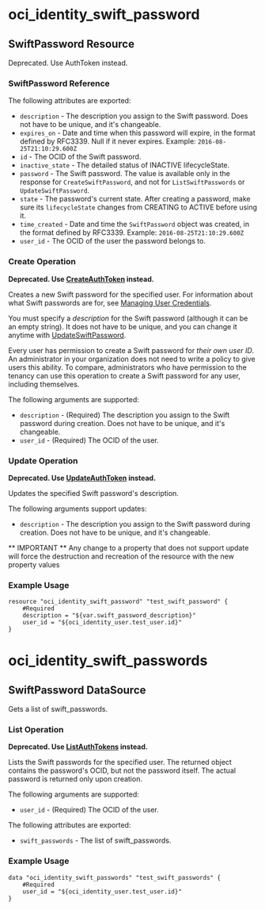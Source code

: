 # oci_identity_swift_password

## SwiftPassword Resource
Deprecated. Use AuthToken instead.

### SwiftPassword Reference

The following attributes are exported:

* `description` - The description you assign to the Swift password. Does not have to be unique, and it's changeable.
* `expires_on` - Date and time when this password will expire, in the format defined by RFC3339. Null if it never expires.  Example: `2016-08-25T21:10:29.600Z` 
* `id` - The OCID of the Swift password.
* `inactive_state` - The detailed status of INACTIVE lifecycleState.
* `password` - The Swift password. The value is available only in the response for `CreateSwiftPassword`, and not for `ListSwiftPasswords` or `UpdateSwiftPassword`. 
* `state` - The password's current state. After creating a password, make sure its `lifecycleState` changes from CREATING to ACTIVE before using it. 
* `time_created` - Date and time the `SwiftPassword` object was created, in the format defined by RFC3339.  Example: `2016-08-25T21:10:29.600Z` 
* `user_id` - The OCID of the user the password belongs to.



### Create Operation
**Deprecated. Use [CreateAuthToken](https://docs.us-phoenix-1.oraclecloud.com/api/#/en/identity/20160918/AuthToken/CreateAuthToken) instead.**

Creates a new Swift password for the specified user. For information about what Swift passwords are for, see
[Managing User Credentials](https://docs.us-phoenix-1.oraclecloud.com/Content/Identity/Tasks/managingcredentials.htm).

You must specify a *description* for the Swift password (although it can be an empty string). It does not
have to be unique, and you can change it anytime with
[UpdateSwiftPassword](https://docs.us-phoenix-1.oraclecloud.com/api/#/en/identity/20160918/SwiftPassword/UpdateSwiftPassword).

Every user has permission to create a Swift password for *their own user ID*. An administrator in your organization
does not need to write a policy to give users this ability. To compare, administrators who have permission to the
tenancy can use this operation to create a Swift password for any user, including themselves.


The following arguments are supported:

* `description` - (Required) The description you assign to the Swift password during creation. Does not have to be unique, and it's changeable. 
* `user_id` - (Required) The OCID of the user.


### Update Operation
**Deprecated. Use [UpdateAuthToken](https://docs.us-phoenix-1.oraclecloud.com/api/#/en/identity/20160918/AuthToken/UpdateAuthToken) instead.**

Updates the specified Swift password's description.


The following arguments support updates:
* `description` - The description you assign to the Swift password during creation. Does not have to be unique, and it's changeable. 


** IMPORTANT **
Any change to a property that does not support update will force the destruction and recreation of the resource with the new property values

### Example Usage

```
resource "oci_identity_swift_password" "test_swift_password" {
	#Required
	description = "${var.swift_password_description}"
	user_id = "${oci_identity_user.test_user.id}"
}
```

# oci_identity_swift_passwords

## SwiftPassword DataSource

Gets a list of swift_passwords.

### List Operation
**Deprecated. Use [ListAuthTokens](https://docs.us-phoenix-1.oraclecloud.com/api/#/en/identity/20160918/AuthToken/ListAuthTokens) instead.**

Lists the Swift passwords for the specified user. The returned object contains the password's OCID, but not
the password itself. The actual password is returned only upon creation.

The following arguments are supported:

* `user_id` - (Required) The OCID of the user.


The following attributes are exported:

* `swift_passwords` - The list of swift_passwords.

### Example Usage

```
data "oci_identity_swift_passwords" "test_swift_passwords" {
	#Required
	user_id = "${oci_identity_user.test_user.id}"
}
```